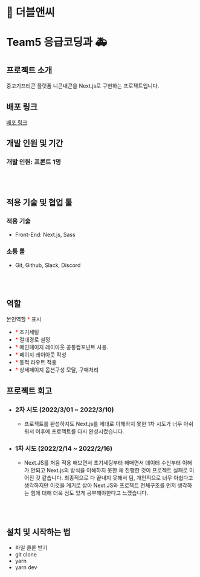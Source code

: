 # 🥲 더블앤씨

# Team5 응급코딩과 🚑

## 프로젝트 소개

중고기프티콘 플랫폼 니콘내콘을 Next.js로 구현하는 프로젝트입니다.

## 배포 링크

<a href="https://22-1-duble-c.vercel.app/">배포 링크</a>

## 개발 인원 및 기간

### 개발 인원: 프론트 1명

<br/><br/>

## 적용 기술 및 협업 툴

### 적용 기술

- Front-End: Next.js, Sass

### 소통 툴

- Git, Github, Slack, Discord

<br/><br/>

## 역할

본인역할 <span style="color:red">\*</span> 표시

- <span style="color:red">\*</span> 초기세팅
- <span style="color:red">\*</span> 절대경로 설정
- <span style="color:red">\*</span> 메인페이지 레이아웃 공통컴포넌트 사용.
- <span style="color:red">\*</span> 페이지 레이아웃 작성
- <span style="color:red">\*</span> 동적 라우트 적용
- <span style="color:red">\*</span> 상세페이지 옵션구성 모달, 구매처리

## 프로젝트 회고

- ### 2차 시도 (2022/3/01 ~ 2022/3/10)

  - 프로젝트를 완성하지도 Next.js를 제대로 이해하지 못한 1차 시도가 너무 아쉬워서 이후에 프로젝트를 다시 완성시켰습니다.

- ### 1차 시도 (2022/2/14 ~ 2022/2/16)
  - Next.JS를 처음 적용 해보면서 초기세팅부터 해매면서 데이터 수신부터 이해가 안되고 Next.js의 방식을 이해하지 못한 채 진행한 것이 프로젝트 실패로 이어진 것 같습니다. 최종적으로 다 끝내지 못해서 팀, 개인적으로 너무 아쉽다고 생각하지만 이것을 계기로 삼아 Next.JS와 프로젝트 전체구조를 먼저 생각하는 힘에 대해 더욱 심도 있게 공부해야한다고 느꼈습니다.

<br/><br/>

## 설치 및 시작하는 법

- 파일 클론 받기
- git clone
- yarn
- yarn dev
  </br>
